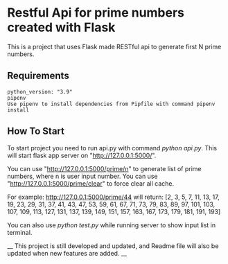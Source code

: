 # Restful Api for prime numbers created with Flask


This is a project that uses Flask made RESTful api to generate first N prime numbers.

## Requirements
    python_version: "3.9"
    pipenv
    Use pipenv to install dependencies from Pipfile with command pipenv install



## How To Start
To start project you need to run api.py with command *python api.py*. This will start flask app server on "http://127.0.0.1:5000/".

You can use "http://127.0.0.1:5000/prime/n" to generate list of prime numbers, where n is user input number.
You can use "http://127.0.0.1:5000/prime/clear" to force clear all cache.

For example:
http://127.0.0.1:5000/prime/44 will return: [2, 3, 5, 7, 11, 13, 17, 19, 23, 29, 31, 37, 41, 43, 47, 53, 59, 61, 67, 71, 73, 79, 83, 89, 97, 101, 103, 107, 109, 113, 127, 131, 137, 139, 149, 151, 157, 163, 167, 173, 179, 181, 191, 193]


You can also use *python test.py* while running server to show input list in terminal.

__ This project is still developed and updated, and Readme file will also be updated when new features are added. __
